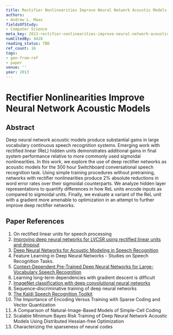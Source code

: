 ```yaml
---
title: Rectifier Nonlinearities Improve Neural Network Acoustic Models
authors:
- Andrew L. Maas
fieldsOfStudy:
- Computer Science
meta_key: 2013-rectifier-nonlinearities-improve-neural-network-acoustic-models
numCitedBy: 4428
reading_status: TBD
ref_count: 16
tags:
- gen-from-ref
- paper
venue: ''
year: 2013
---
```


# Rectifier Nonlinearities Improve Neural Network Acoustic Models

## Abstract

Deep neural network acoustic models produce substantial gains in large vocabulary continuous speech recognition systems. Emerging work with rectified linear (ReL) hidden units demonstrates additional gains in final system performance relative to more commonly used sigmoidal nonlinearities. In this work, we explore the use of deep rectifier networks as acoustic models for the 300 hour Switchboard conversational speech recognition task. Using simple training procedures without pretraining, networks with rectifier nonlinearities produce 2% absolute reductions in word error rates over their sigmoidal counterparts. We analyze hidden layer representations to quantify differences in how ReL units encode inputs as compared to sigmoidal units. Finally, we evaluate a variant of the ReL unit with a gradient more amenable to optimization in an attempt to further improve deep rectifier networks.

## Paper References

1. On rectified linear units for speech processing
2. [Improving deep neural networks for LVCSR using rectified linear units and dropout](2013-improving-deep-neural-networks-for-lvcsr-using-rectified-linear-units-and-dropout)
3. [Deep Neural Networks for Acoustic Modeling in Speech Recognition](2012-deep-neural-networks-for-acoustic-modeling-in-speech-recognition)
4. Feature Learning in Deep Neural Networks - Studies on Speech Recognition Tasks.
5. [Context-Dependent Pre-Trained Deep Neural Networks for Large-Vocabulary Speech Recognition](2012-context-dependent-pre-trained-deep-neural-networks-for-large-vocabulary-speech-recognition)
6. Learning long-term dependencies with gradient descent is difficult
7. [ImageNet classification with deep convolutional neural networks](2012-imagenet-classification-with-deep-convolutional-neural-networks)
8. Sequence-discriminative training of deep neural networks
9. [The Kaldi Speech Recognition Toolkit](2011-the-kaldi-speech-recognition-toolkit)
10. The Importance of Encoding Versus Training with Sparse Coding and Vector Quantization
11. A Comparison of Natural-Image-Based Models of Simple-Cell Coding
12. Scalable Minimum Bayes Risk Training of Deep Neural Network Acoustic Models Using Distributed Hessian-free Optimization
13. Characterizing the sparseness of neural codes
